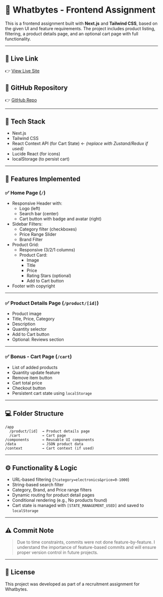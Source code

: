 
# 🛒 Whatbytes - Frontend Assignment

This is a frontend assignment built with **Next.js** and **Tailwind CSS**, based on the given UI and feature requirements. The project includes product listing, filtering, a product details page, and an optional cart page with full functionality.

---

## 🔗 Live Link
👉 [View Live Site](https://whatbyte-h4e8.vercel.app)

## 🧾 GitHub Repository
👉 [GitHub Repo](https://github.com/Dipto842/Whatbyte)

---

## 🧰 Tech Stack

- Next.js
- Tailwind CSS
- React Context API (for Cart State) ← *(replace with Zustand/Redux if used)*
- Lucide React (for icons)
- localStorage (to persist cart)

---

## 📁 Features Implemented

### ✅ Home Page (`/`)

- Responsive Header with:
  - Logo (left)
  - Search bar (center)
  - Cart button with badge and avatar (right)
- Sidebar Filters:
  - Category filter (checkboxes)
  - Price Range Slider
  - Brand Filter
- Product Grid:
  - Responsive (3/2/1 columns)
  - Product Card:
    - Image
    - Title
    - Price
    - Rating Stars (optional)
    - Add to Cart button
- Footer with copyright

---

### ✅ Product Details Page (`/product/[id]`)

- Product image
- Title, Price, Category
- Description
- Quantity selector
- Add to Cart button
- Optional: Reviews section

---

### ✅ Bonus - Cart Page (`/cart`)

- List of added products
- Quantity update feature
- Remove item button
- Cart total price
- Checkout button
- Persistent cart state using `localStorage`

---

## 💻 Folder Structure

```
/app
  /product/[id]  → Product details page
  /cart          → Cart page
/components      → Reusable UI components
/data            → JSON product data
/context         → Cart context (if used)
```

---

## ⚙️ Functionality & Logic

- URL-based filtering (`?category=electronics&price=0-1000`)
- String-based search filter
- Category, Brand, and Price range filters
- Dynamic routing for product detail pages
- Conditional rendering (e.g., No products found)
- Cart state is managed with `[STATE_MANAGEMENT_USED]` and saved to `localStorage`

---

## ⚠️ Commit Note

> Due to time constraints, commits were not done feature-by-feature. I understand the importance of feature-based commits and will ensure proper version control in future projects.

---

## 📜 License

This project was developed as part of a recruitment assignment for Whatbytes.
